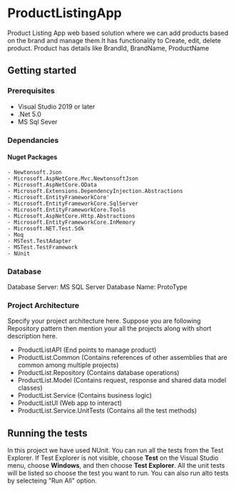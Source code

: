 # ProductListingApp

Product Listing App web based solution where we can add products based on the brand and manage them.It has functionality to Create, edit, delete product. Product has details like BrandId, BrandName, ProductName
## Getting started


### Prerequisites  

 - Visual Studio 2019 or later  
 - .Net 5.0
 - MS Sql Sever


### Dependancies
#### Nuget Packages
    - Newtonsoft.Json
    - Microsoft.AspNetCore.Mvc.NewtonsoftJson
    - Microsoft.AspNetCore.OData
    - Microsoft.Extensions.DependencyInjection.Abstractions
    - Microsoft.EntityFrameworkCore'
    - Microsoft.EntityFrameworkCore.SqlServer
    - Microsoft.EntityFrameworkCore.Tools
    - Microsoft.AspNetCore.Http.Abstractions    
    - Microsoft.EntityFrameworkCore.InMemory
    - Microsoft.NET.Test.Sdk
    - Moq
    - MSTest.TestAdapter
    - MSTest.TestFramework
    - NUnit

### Database 
Database Server: MS SQL Server 
Database Name: ProtoType

### Project Architecture
Specify your project architecture here. Suppose you are following Repository pattern then mention your all the projects along with short description here.

 - ProductListAPI (End points to manage product)
 - ProductList.Common (Contains references of other assemblies that are common among multiple projects) 
 - ProductList.Repository (Contains database operations)
 - ProductList.Model (Contains request, response and shared data model classes)
 - ProductList.Service (Contains business logic)
 - ProductListUI (Web app to interact) 
 - ProductList.Service.UnitTests (Contains all the test methods)

## Running the tests
In this project we have used NUnit. You can run all the tests from the Test Explorer. If Test Explorer is not visible, choose  **Test**  on the Visual Studio menu, choose  **Windows**, and then choose  **Test Explorer**. All the unit tests will be listed so choose the test you want to run. You can also run alto tests by selecteing "Run All" option.
